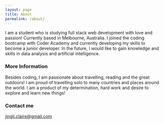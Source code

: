 ```yaml
---
layout: page
title: About
permalink: /about/
---
```


I am a student who is studying full stack web development with love and passion! Currently based in Melbourne, Australia. I joined the coding bootcamp with Coder Academy and currently developing my skills to become a junior developer. In the future, I would like to gain knowledge and skills in data analysis and artificial intelligence.

### More Information

Besides coding, I am passionate about travelling, reading and the great outdoors! I am proud of travelling solo to many countries and places around the world. I am a product of my determination, hard work and desire to explore and learn new things!

### Contact me

[jingli.claire@gmail.com](mailto:email@domain.com)
